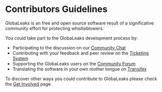 # Contributors Guidelines
GlobaLeaks is an free and open source software result of a significative community effort for protecting whistleblowers.

You could take part to the GlobaLeaks development process by:
- Participating to the discussion on our [Community Chat](https://community.globaleaks.org)
- Contributing with your feedback and peer review on the [Ticketing System](https://github.com/globaleaks/GlobaLeaks/issues)
- Supporting the GlobaLeaks users on the [Community Forum](https://forum.globaleaks.org)
- Translating the software in your own mother tongue on [Transifex](https://www.transifex.com/otf/globaleaks/)

To discover other ways you could contribute to GlobaLeaks please check the [Get Involved](https://www.globaleaks.org/get-involved/) page.
